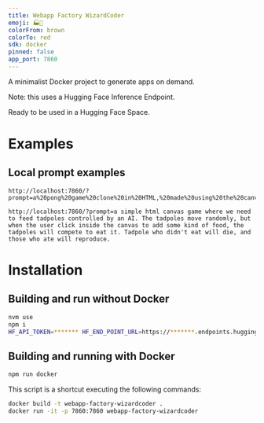 ```yaml
---
title: Webapp Factory WizardCoder
emoji: 🏭🧙
colorFrom: brown
colorTo: red
sdk: docker
pinned: false
app_port: 7860
---
```


A minimalist Docker project to generate apps on demand.

Note: this uses a Hugging Face Inference Endpoint.

Ready to be used in a Hugging Face Space.

# Examples

## Local prompt examples

```
http://localhost:7860/?prompt=a%20pong%20game%20clone%20in%20HTML,%20made%20using%20the%20canvas
```
```
http://localhost:7860/?prompt=a simple html canvas game where we need to feed tadpoles controlled by an AI. The tadpoles move randomly, but when the user click inside the canvas to add some kind of food, the tadpoles will compete to eat it. Tadpole who didn't eat will die, and those who ate will reproduce.
```

# Installation
## Building and run without Docker

```bash
nvm use
npm i
HF_API_TOKEN=******* HF_END_POINT_URL=https://*******.endpoints.huggingface.cloud npm run start
```

## Building and running with Docker

```bash
npm run docker
```

This script is a shortcut executing the following commands:

```bash
docker build -t webapp-factory-wizardcoder .
docker run -it -p 7860:7860 webapp-factory-wizardcoder
```